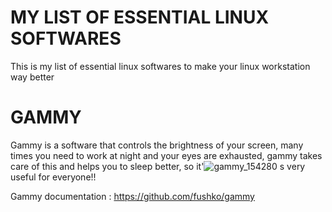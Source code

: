 # MY LIST OF ESSENTIAL LINUX SOFTWARES
This is my list of essential linux softwares to make your linux workstation way better

# GAMMY
Gammy is a software that controls the brightness of your screen, many times you need to work at night and your eyes are exhausted, gammy takes care of this and helps you to sleep better, so it'![gammy_154280](https://github.com/rlimazzz/essentialslinux/assets/85703424/216ba5dd-40eb-4e1c-be26-7546096c4d8f)
s very useful for everyone!!




Gammy documentation : https://github.com/fushko/gammy
